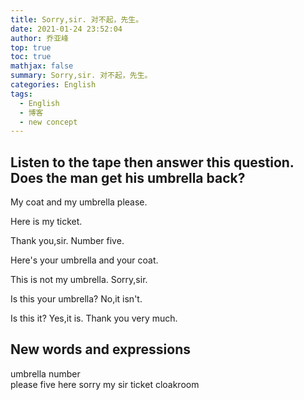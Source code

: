```yaml
---
title: Sorry,sir. 对不起，先生。
date: 2021-01-24 23:52:04
author: 乔亚峰
top: true
toc: true
mathjax: false
summary: Sorry,sir. 对不起，先生。
categories: English
tags:
  - English
  - 博客
  - new concept
---
```




## Listen to the tape then answer this question. Does the man get his umbrella back?

My coat and my umbrella please.

Here is my ticket.

Thank you,sir.
Number five.

Here's your umbrella and your coat.

This is not my umbrella.
Sorry,sir.

Is this your umbrella?
No,it isn't.

Is this it?
Yes,it is.
Thank you very much.

## New words and expressions

umbrella	number	 
please	five
here	sorry
my	sir
ticket	cloakroom